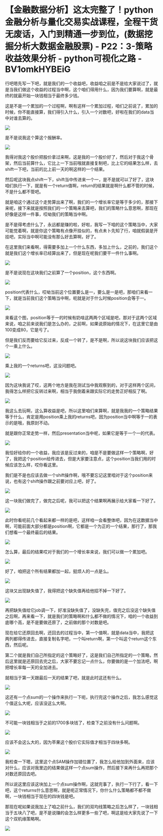 # 【金融数据分析】这太完整了！python金融分析与量化交易实战课程，全程干货无废话，入门到精通一步到位，(数据挖掘分析大数据金融股票) - P22：3-策略收益效果分析 - python可视化之路 - BV1omkHYBEiG

行吧嗯先写一下吧，就是我们的一个收益吧，收益咱之前是不是给大家说过了，就是当我们做这个收益的过程当中啊，这个咱们得用什么，因为我们要算啊，就是最终的就最开始一块钱相当于最终多少钱。

这是不是一个累加的一个过程啊，啊有这样一个累加过程，咱们之前说了，累加的时候，你不能直接算，我们得引入什么，引入一个对数吧，好啦在我们的data当中对谁去算的。



![](img/04616268e5cd4c8b5b2c0f97aeaee4ef_1.png)

是不是说我这个算这个报酬率。

![](img/04616268e5cd4c8b5b2c0f97aeaee4ef_3.png)

我得对我这个股价把股价拿过来啊，这是我的一个股价好了，然后对于我这个骨架，然后当前算什么，它比上一下当前哦就直接复制吧，比上它的结果怎么样，去shift一下吧，当前的比上前一天的啊这样的一个结果。

然后呢这块我点shift一下，shift当中传进来一个一，是不是就可以了好了，这块咱们执行一下，就是有一个return值啊，return的结果就是啊什么都不管的时候，不是什么都不管吧。

就是咱这个通过这个走势算出来了啊，我们的一个增长率它是等于多少的，那接下来呢，接下来就是按照我们的一个策略来去算吧，我们的策略什么意思啊，那现在好像是这样一件事，哎呦我们的策略当中啊。

是不是得考虑什么了，永远都是赚的啦，好啦，我写一下咱的这个策略当中，大家可能觉着啊，就是你这个策略有点像开挂似的，有点未卜先知了行，咱就假装是开挂吧，实际当中啊可能没有那么好去算啊，好了。

在这里我们来看啊，得需要多加上一个什么东西，多加上什么，之前的，我们这个就是我们这个增长率已经算出来了，但是现在呢我们要干一件什么事啊。



![](img/04616268e5cd4c8b5b2c0f97aeaee4ef_5.png)

是不是说现在这块我们之前算了一个position，这个东西啊。

![](img/04616268e5cd4c8b5b2c0f97aeaee4ef_7.png)

position代表什么，哎呦当前这个位置要么是一，要么是一是吧，那咱们来看一下，就是当前我们这个策略当中啊，呃就是对于什么时候position会等于一。



![](img/04616268e5cd4c8b5b2c0f97aeaee4ef_9.png)

来看这个图，position等于一的时候有奶啥这两两个区域是吧，那对于这两个区域来说，咱之前来说我们是怎么办的，之前啊，如果说原始的情况下，在这里它是由100变成80，它是亏了。

但是我们反而要给它反过来，反成一个转了，是不是啊，所以说这块我们应该把这个一乘上什么。

![](img/04616268e5cd4c8b5b2c0f97aeaee4ef_11.png)

乘上我的一个returns吧，这没问题吧。

![](img/04616268e5cd4c8b5b2c0f97aeaee4ef_13.png)

因为这块我说了哎，这两个地方是我在测试当中我观察到的，对于这样两个区间，我得怎么样把它反转过来啊，相当于我倒着来跟实际它的走势正好相反了啊。



![](img/04616268e5cd4c8b5b2c0f97aeaee4ef_15.png)

我这么去玩啊，这么算收益是吧，所以这里咱们来算啊，就是我我的一个策略结果等于什么，肯定是用position乘上我的returns吧，因为position当中啊等于一的表示的是哦，我原封不动。

就是跟你正常走势一样，然后presentation当中呢，如果它是等于一个一的代表。

![](img/04616268e5cd4c8b5b2c0f97aeaee4ef_17.png)

我恰好给你的一个收益，我应该是反过来的，咱是不是要做这样一个策略啊，好了，我把这个position给传进去，但是大家要注意点，这个position当我们用的时候应该怎么样，哎你看这里。

我们是不是也应该去做一个shift操作啊，哦不要忘记这里咱对于这个position来说，也有这个shift操作跟之前要对应上吧，好了。



![](img/04616268e5cd4c8b5b2c0f97aeaee4ef_19.png)

这一块我们做完了，做完之后呢，我可以把这个结果啊再展示给大家看一下好了。

![](img/04616268e5cd4c8b5b2c0f97aeaee4ef_21.png)

此时你看呃前几个看起来都一样的是吧，这样咱一会看整体吧，因为在这数据当中啊，可能前面大部分都是position啊，它都是一个为正的一个结果，那行了，那我们想看一个最终最后的结果。



![](img/04616268e5cd4c8b5b2c0f97aeaee4ef_23.png)

怎么算，最后的结果哎对于我们的一个增长率来说，我们可以做一个累加吧。

![](img/04616268e5cd4c8b5b2c0f97aeaee4ef_25.png)

好了，咱把这个所有结果都加一起，挺烦人的一点是么。

![](img/04616268e5cd4c8b5b2c0f97aeaee4ef_27.png)

这块又出现缺失值了，我得把这个缺失值再给他招不掉一下好了。

![](img/04616268e5cd4c8b5b2c0f97aeaee4ef_29.png)

再把缺失值给它job调一下，好准没缺失值了，没缺失完，值完之后没这个缺失值之后啊，再来看一下，就是我们的策略啊和什么都不做的情况下，咱的一个收益到底哪个高，是不是要做还原了，之前做的那个对数是吧。

现在给它还原回去啊，还回去的过程当中，第一个值啊，就是data当中，我把这两列都得传进去，直接复制名字吧，一个叫return啊，第一个叫这个return这个东西，然后呢。

第二个就是我们自己所指定的这个策略好了，这是我们自己所指定的一个策略，然后这里就是还原回去完之后，大家不要忘记一点什么，你要做的是一个加法吧，啊把增长率每一天的全加进去。

就相当于第一天跟最后一天的结果了吧，就是此时这还有什么。

![](img/04616268e5cd4c8b5b2c0f97aeaee4ef_31.png)

这还有一个点sum的一个操作来执行一下呃，执行完这个操作之后，我怎么感觉这个值这么大呢，应该没这么大啊。



![](img/04616268e5cd4c8b5b2c0f97aeaee4ef_33.png)

不可能一块钱相当于之前的1700多块钱了，检查下之前没有什么问题啊。

![](img/04616268e5cd4c8b5b2c0f97aeaee4ef_35.png)

应该不会这么大的，因为苹果这个股价它实际值才相当于四块多啊。

![](img/04616268e5cd4c8b5b2c0f97aeaee4ef_37.png)

我检查一下嗯，这里这个点SAM操作加错位置了，我怎么给他加到外面来，应该对什么，应该对我里边的结果做这样一个点sum操作，然后接下来再什么再把那个对数还原回去吧。

所以说这里应该这块加上一个点sum操作啊，这就完事了，执行一下行了，看一下吧，这个returns什么意思啊，就是呃正常情况下，你什么什么策略都不都不做啊，一块钱相当于现在的四块钱是吧。

那现在呢如果说我加上了咱之前什么，我们的双均线策略之后怎么样了，一块钱相当于五块八了吧，是不是说赚的会怎么样更多一些了吧，啊这是给大家先说了一下这个双机缘策略啊。



![](img/04616268e5cd4c8b5b2c0f97aeaee4ef_39.png)